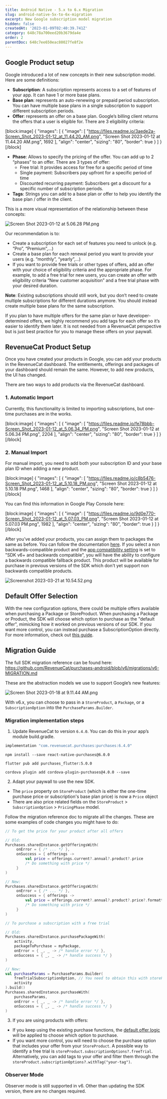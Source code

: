 ```yaml
---
title: Android Native - 5.x to 6.x Migration
slug: android-native-5x-to-6x-migration
excerpt: New Google subscription model migration
hidden: false
createdAt: '2023-01-09T02:40:39.741Z'
category: 648c78a700eed20b3679da4e
order: 2
parentDoc: 648c7ee650eac80027fe8f2e
---
```

## Google Product setup

Google introduced a lot of new concepts in their new subscription model. Here are some definitions:

- **Subscription**: A subscription represents access to a set of features of your app. It can have 1 or more base plans.
- **Base plan**: represents an auto-renewing or prepaid period subscription. You can have multiple base plans in a single subscription to support different subscription periods.
- **Offer**: represents an offer on a base plan. Google’s billing client returns the offers that a user is eligible for. There are 3 eligibility criteria: 

[block:image]
{
  "images": [
    {
      "image": [
        "https://files.readme.io/3aede2a-Screen_Shot_2023-01-12_at_11.44.20_AM.png",
        "Screen Shot 2023-01-12 at 11.44.20 AM.png",
        1692
      ],
      "align": "center",
      "sizing": "80",
      "border": true
    }
  ]
}
[/block]

- **Phase**: Allows to specify the pricing of the offer. You can add up to 2 “phases” to an offer. There are 3 types of offer:
  - Free trial: It provides access for free for a specific period of time
  - Single payment: Subscribers pay upfront for a specific period of time
  - Discounted recurring payment: Subscribers get a discount for a specific number of subscription periods.
- **Tags**: Strings you can add to a base plan or offer to help you identify the base plan / offer in the client.

This is a more visual representation of the relationship between these concepts:

![](https://files.readme.io/8fa740d-Screen_Shot_2023-01-12_at_5.06.28_PM.png "Screen Shot 2023-01-12 at 5.06.28 PM.png")

Our recommendation is to:

- Create a subscription for each set of features you need to unlock (e.g. “Pro”, “Premium”,…)
- Create a base plan for each renewal period you want to provide your users (e.g. “monthly”, “yearly”,...)
- If you want to provide free trials or other types of offers, add an offer with your choice of eligibility criteria and the appropriate phase. For example, to add a free trial for new users, you can create an offer with eligibility criteria “New customer acquisition” and a free trial phase with your desired duration.

**Note**: Existing subscriptions should still work, but you don’t need to create multiple subscriptions for different durations anymore. You should instead create multiple base plans for the same subscription.

If you plan to have multiple offers for the same plan or have developer-determined offers, we highly recommend you add tags for each offer so it’s easier to identify them later. It is not needed from a RevenueCat perspective but is just best practice for you to manage these offers on your paywall. 

## RevenueCat Product Setup

Once you have created your products in Google, you can add your products in the RevenueCat dashboard. The entitlements, offerings and packages of your dashboard should remain the same. However, to add new products, the UI has changed. 

There are two ways to add products via the RevenueCat dashboard. 

### 1. Automatic Import

Currently, this functionality is limited to importing subscriptions, but one-time purchases are in the works. 

[block:image]
{
  "images": [
    {
      "image": [
        "https://files.readme.io/fe78bbb-Screen_Shot_2023-01-12_at_5.06.34_PM.png",
        "Screen Shot 2023-01-12 at 5.06.34 PM.png",
        2204
      ],
      "align": "center",
      "sizing": "80",
      "border": true
    }
  ]
}
[/block]

### 2. Manual Import

For manual import, you need to add both your subscription ID and your base plan ID when adding a new product. 

[block:image]
{
  "images": [
    {
      "image": [
        "https://files.readme.io/c8b5476-Screen_Shot_2023-01-12_at_5.10.18_PM.png",
        "Screen Shot 2023-01-12 at 5.10.18 PM.png",
        1468
      ],
      "align": "center",
      "sizing": "80",
      "border": true
    }
  ]
}
[/block]

You can find this information in Google Play Console here:

[block:image]
{
  "images": [
    {
      "image": [
        "https://files.readme.io/9d0e770-Screen_Shot_2023-01-12_at_5.07.03_PM.png",
        "Screen Shot 2023-01-12 at 5.07.03 PM.png",
        1982
      ],
      "align": "center",
      "sizing": "80",
      "border": true
    }
  ]
}
[/block]

After you’ve added your products, you can assign them to packages the same as before. You can follow the documentation [here](doc:entitlements).  If you select a non backwards-compatible product and the [app compatibility setting](doc:google-subscriptions-and-backwards-compatibility) is set to "SDK v6+ and backwards compatible", you will have the ability to configure a backwards compatible fallback product. This product will be available for purchase in previous versions of the SDK which don't yet support non backwards compatible products.

![](https://files.readme.io/a37b7a9-Screenshot_2023-03-21_at_10.54.52.png "Screenshot 2023-03-21 at 10.54.52.png")

## Default Offer Selection

With the new configuration options, there could be multiple offers available when purchasing a Package or StoreProduct. When purchasing a Package or Product, the SDK will choose which option to purchase as the "default offer", mimicking how it worked on previous versions of our SDK.  If you want more control, you can instead purchase a SubscriptionOption directly. For more information, check out [this guide](doc:subscription-offers#google-play).

## Migration Guide

The full SDK migration reference can be found here: <https://github.com/RevenueCat/purchases-android/blob/v6/migrations/v6-MIGRATION.md> 

These are the abstraction models we use to support Google’s new features:

![](https://files.readme.io/ede6b16-Screen_Shot_2023-01-18_at_9.11.44_AM.png "Screen Shot 2023-01-18 at 9.11.44 AM.png")

With v6.x, you can choose to pass in a `StoreProduct`, a `Package`, or a `SubscriptionOption` into the `PurchaseParams.Builder`. 

### Migration implementation steps

1. Update RevenueCat to version `6.4.0`. You can do this in your app’s module build.gradle.

```kotlin 
implementation "com.revenuecat.purchases:purchases:6.4.0"
```
```Text React Native
npm install --save react-native-purchases@6.0.0
```
```Text Flutter
flutter pub add purchases_flutter:5.0.0
```
```Text Cordova
cordova plugin add cordova-plugin-purchases@4.0.0 --save
```

2. Adapt your paywall to use the new SDK. 

- The `price` property on `StoreProduct` (which is either the one-time purchase price or subscription's base plan price) is now a `Price` object
- There are also price related fields on the `StoreProduct` > `SubscriptionOption` > `PricingPhase` model. 

Follow the migration reference doc to migrate all the changes. These are some examples of code changes you might have to do:

```kotlin 
// To get the price for your product after all offers

// Old:
Purchases.sharedInstance.getOfferingsWith(
     onError = { /* ... */ }, 
     onSuccess = { offerings ->  
         val price = offerings.current?.annual?.product?.price
         /* Do something with price */
     }
)

// New:
Purchases.sharedInstance.getOfferingsWith(
     onError = { /* ... */ },
     onSuccess = { offerings ->
         val price = offerings.current?.annual?.product?.price?.formatted
         /* Do something with price */
     }
)
```

```kotlin 
// To purchase a subscription with a free trial

// Old:
Purchases.sharedInstance.purchasePackageWith(
    activity, 
    packageToPurchase = myPackage, 
    onError = { _, _ -> /* handle error */ }, 
    onSuccess = { _, _ -> /* handle success */ }
)

// New:
val purchaseParams = PurchaseParams.Builder(
    freeTrialSubscriptionOption, // You need to obtain this with storeProduct.subscriptionOptions?.freeTrial
    activity
).build()
Purchases.sharedInstance.purchaseWith(
    purchaseParams,
    onError = { _, _ -> /* handle error */ },
    onSuccess = { _, _ -> /* handle success */ }
)
```

3. If you are using products with offers:

- If you keep using the existing purchase functions, the [default offer logic](#default-offer-selection) will be applied to choose which option to purchase. 
- If you want more control, you will need to choose the purchase option that includes your offer from your `StoreProduct`. A possible way to identify a free trial is `storeProduct.subscriptionOptions?.freeTrial`. Alternatively, you can add tags to your offer and filter them through the `storeProduct.subscriptionOptions?.withTag("your-tag")`.

### Observer Mode

Observer mode is still supported in v6. Other than updating the SDK version, there are no changes required.